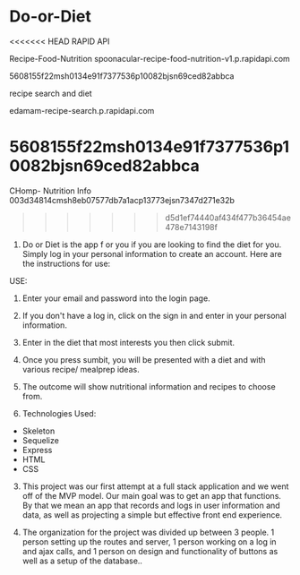 # Do-or-Diet
<<<<<<< HEAD
RAPID API

Recipe-Food-Nutrition 
spoonacular-recipe-food-nutrition-v1.p.rapidapi.com

5608155f22msh0134e91f7377536p10082bjsn69ced82abbca

recipe search and diet

edamam-recipe-search.p.rapidapi.com

5608155f22msh0134e91f7377536p10082bjsn69ced82abbca
=======


CHomp- Nutrition Info
003d34814cmsh8eb07577db7a1acp13773ejsn7347d271e32b
>>>>>>> d5d1ef74440af434f477b36454ae478e7143198f





1. Do or Diet is the app f
or you if you are looking to find the diet for you. Simply log in your personal information to create an account. Here are the instructions for use:

USE:

1. Enter your email and password into the login page. 
2. If you don't have a log in, click on the sign in and enter in your personal information. 
3. Enter in the diet that most interests you then click submit. 
4. Once you press sumbit, you will be presented with a diet and with various recipe/ mealprep ideas. 
5. The outcome will show nutritional information and recipes to choose from.



2. Technologies Used: 
- Skeleton
- Sequelize
- Express
- HTML
- CSS

3. This project was our first attempt at a full stack application and we went off of the MVP model. Our main goal was to get an app that functions. By that we mean an app that records and logs in user information and data, as well as projecting a simple but effective front end experience. 

4. The organization for the project was divided up between 3 people. 1 person setting up the routes and server, 1 person working on a log in and ajax calls, and 1 person on design and functionality of buttons as well as a setup of the database.. 